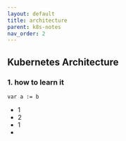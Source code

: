 ```yaml
---
layout: default
title: architecture
parent: k8s-notes
nav_order: 2
---
```


## Kubernetes Architecture

### 1. how to learn it 

```golang
var a := b

```

- 1
- 2
- 1
- 